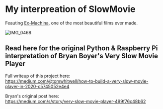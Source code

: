 # My interpreation of SlowMovie

Feauting [Ex-Machina](https://a24films.com/films/ex-machina), one of the most beautiful films ever made.

![IMG_0468](https://user-images.githubusercontent.com/47917431/146089304-56418bc8-2360-4f46-bb32-6cc914dcde33.jpg)


## Read here for the original Python & Raspberry Pi interpretation of Bryan Boyer's Very Slow Movie Player  


Full writeup of this project here:   
https://medium.com/@tomwhitwell/how-to-build-a-very-slow-movie-player-in-2020-c5745052e4e4

Bryan's original post here:  
https://medium.com/s/story/very-slow-movie-player-499f76c48b62  



